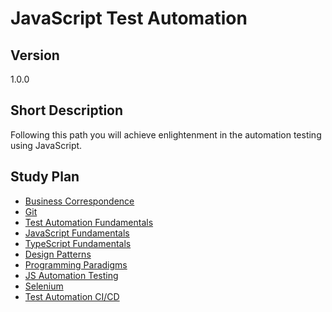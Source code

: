 # JavaScript Test Automation

## Version

1.0.0

## Short Description

Following this path you will achieve enlightenment in the automation testing using JavaScript.

## Study Plan

* [Business Correspondence](../topics/business-correspondence/readme.md)
* [Git](../topics/git/readme.md)
* [Test Automation Fundamentals](../topics/test-automation-fundamentals/readme.md)
* [JavaScript Fundamentals](../topics/js-fundamentals/readme.md)
* [TypeScript Fundamentals](../topics/ts-fundamentals/readme.md)
* [Design Patterns](../topics/design-patterns/readme.md)
* [Programming Paradigms](../topics/programming-paradigms/readme.md)
* [JS Automation Testing](../topics/js-automation-testing/readme.md)
* [Selenium](../topics/test-automation-selenium/readme.md)
* [Test Automation CI/CD](../topics/test-automation-ci-cd/readme.md)
